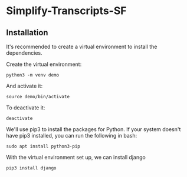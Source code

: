 # Simplify-Transcripts-SF

## Installation
It's recommended to create a virtual environment to install the dependencies.

Create the virtual environment:
```
python3 -m venv demo
```

And activate it:
```
source demo/bin/activate
```

To deactivate it:
```
deactivate
```

We'll use pip3 to install the packages for Python. If your system doesn't have pip3 installed, you can run the following in bash:
```
sudo apt install python3-pip
```

With the virtual environment set up, we can install django
```
pip3 install django
```